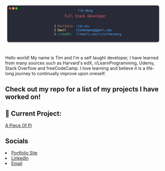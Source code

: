 <img align="center" src="https://raw.githubusercontent.com/T31K/T31K/master/bg.png"/>   

#
<p> Hello world! My name is Tim and I'm a self taught developer, I have learned from many sources such as
Harvard's edX, r/LearnProgramming, Udemy, Stack Overflow and freeCodeCamp. I love learning and believe it is a life-long journey to continually improve upon oneself.
  
## Check out my repo for a list of my projects I have worked on!


## 🔭 Current Project: 
<a href=https://apieceofpi.com>A Piece Of Pi</a>

## Socials
<li><a href=https://t31k.dev>Portfolio Site</a></li>
<li><a href=https://linkedin.com/in/teikmunwong>LinkedIn</a></li>
<li><a href=t31kmunwong@gmail.com>Email</a></li>
